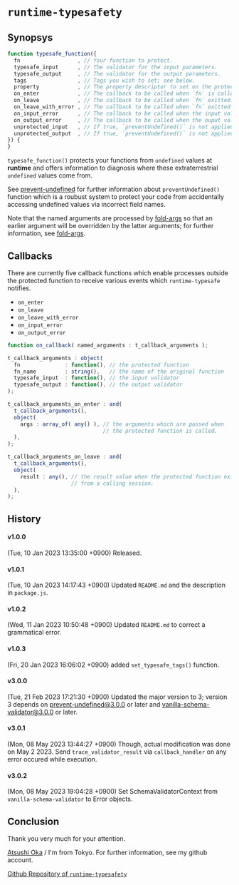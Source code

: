 
 `runtime-typesafety`
================================================================================

 Synopsys
--------------------------------------------------------------------------------

```javascript
function typesafe_function({
  fn                  , // Your function to protect.
  typesafe_input      , // The validator for the input parameters.
  typesafe_output     , // The validator for the output parameters.
  tags                , // Tags you wish to set; see below.
  property            , // The property descriptor to set on the protected func.
  on_enter            , // The callback to be called when `fn` is called.
  on_leave            , // The callback to be called when `fn` exitted.
  on_leave_with_error , // The callback to be called when `fn` exitted with an error.
  on_input_error      , // The callback to be called when the input validation failed.
  on_output_error     , // The callback to be called when the ouput validation failed.
  unprotected_input   , // If true, `preventUndefined()` is not applied to input arguments.
  unprotected_output  , // If true, `preventUndefined()` is not applied to output arguments.
}) {
}
```
`typesafe_function()` protects your functions from `undefined` values at
**runtime** and offers information to diagnosis where these extraterrestrial
`undefined` values come from.

See [prevent-undefined][] for further information about `preventUndefined()`
function which is a roubust system to protect your code from accidentally
accessing undefined values via incorrect field names.

Note that the named arguments are processed by [fold-args][] so that an earlier
argument will be overridden by the latter arguments; for further information,
see [fold-args][].

[prevent-undefined]: https://www.npmjs.com/package/prevent-undefined
[fold-args]: https://www.npmjs.com/package/fold-args


 Callbacks
--------------------------------------------------------------------------------

There are currently five callback functions which enable processes outside the
protected function to receive various events which `runtime-typesafe` notifies.

  - `on_enter`
  - `on_leave`
  - `on_leave_with_error`
  - `on_input_error`
  - `on_output_error`

```javascript
function on_callback( named_arguments : t_callback_arguments );

t_callback_arguments : object(
  fn              : function(), // the protected function
  fn_name         : string(),   // the name of the original function
  typesafe_input  : function(), // the input validator
  typesafe_output : function(), // the output validator
);

t_callback_arguments_on_enter : and(
  t_callback_arguments(),
  object(
    args : array_of( any() ), // the arguments which are passed when
                              // the protected function is called.
  ),
);

t_callback_arguments_on_leave : and(
  t_callback_arguments(),
  object(
    result : any(), // the result value when the protected function exits
                    // from a calling session.
  ),
);
```

[//]: # (Fri, 10 Feb 2023 16:12:39 +0900)


 History
--------------------------------------------------------------------------------
#### v1.0.0 ####
(Tue, 10 Jan 2023 13:35:00 +0900)
Released.

#### v1.0.1 ####
(Tue, 10 Jan 2023 14:17:43 +0900)
Updated `README.md` and the description in `package.js`.

#### v1.0.2 ####
(Wed, 11 Jan 2023 10:50:48 +0900)
Updated `README.md` to correct a grammatical error.

#### v1.0.3 ####
(Fri, 20 Jan 2023 16:06:02 +0900)
added `set_typesafe_tags()` function.

#### v3.0.0 ####
(Tue, 21 Feb 2023 17:21:30 +0900)
Updated the major version to 3; version 3 depends on prevent-undefined@3.0.0 or
later and vanilla-schema-validator@3.0.0 or later.

#### v3.0.1 ####
(Mon, 08 May 2023 13:44:27 +0900)
Though, actual modification was done on May 2 2023.
Send `trace_validator_result` via `callback_handler` on any error occured while
execution.

#### v3.0.2 ####
(Mon, 08 May 2023 19:04:28 +0900)
Set SchemaValidatorContext from `vanilla-schema-validator` to Error objects.


 Conclusion
--------------------------------------------------------------------------------
Thank you very much for your attention.

[Atsushi Oka][] / I'm from Tokyo. For further information, see my github account.

[Github Repository of `runtime-typesafety`][Github]

[Github]: https://github.com/apupu-framework/runtime-typesafety
[Atsushi Oka]: https://github.com/apupu-framework/

